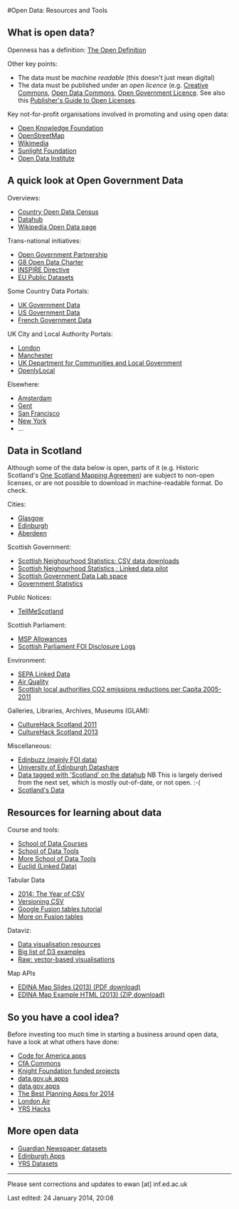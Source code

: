 #Open Data: Resources and Tools

## What is open data?

Openness has a definition: [The Open Definition](http://opendefinition.org)

Other key points:

* The data must be *machine readable* (this doesn't just mean digital)
* The data must be published under an *open licence* (e.g. [Creative Commons](http://creativecommons.org), [Open Data Commons](http://opendatacommons.org/licenses/), [Open Government Licence](http://www.nationalarchives.gov.uk/doc/open-government-licence/version/2/). See also this [Publisher's Guide to Open Licenses](http://theodi.org/guides/publishers-guide-open-data-licensing).

Key not-for-profit organisations involved in promoting and using open data:

* [Open Knowledge Foundation](http://okfn.org)
* [OpenStreetMap](http://www.openstreetmap.org/about)
* [Wikimedia](http://www.wikimedia.org)
* [Sunlight Foundation](http://sunlightfoundation.com)
* [Open Data Institute](http://theodi.org)



## A quick look at Open Government Data

Overviews:

* [Country Open Data Census](http://census.okfn.org/country)
* [Datahub](http://datahub.io)
* [Wikipedia Open Data page](http://en.wikipedia.org/wiki/Open_data)

Trans-national initiatives:

* [Open Government Partnership](http://www.opengovpartnership.org/countries)
* [G8 Open Data Charter](https://www.gov.uk/government/publications/open-data-charter/g8-open-data-charter-and-technical-annex)
* [INSPIRE Directive](http://inspire.ec.europa.eu/index.cfm/pageid/48)
* [EU Public Datasets](http://publicdata.eu)

Some Country Data Portals:

* [UK Government Data](hhttp://data.gov.uk/data/search)
* [US Government Data](http://www.data.gov)
* [French Government Data](http://www.data.gouv.fr)

UK City and Local Authority Portals:

* [London](http://data.london.gov.uk)
* [Manchester](http://www.datagm.org.uk)
* [UK Department for Communities and Local Government](http://opendatacommunities.org)
* [OpenlyLocal](http://openlylocal.com)

Elsewhere:

* [Amsterdam](http://amsterdamopendata.nl/en)
* [Gent](http://data.gent.be)
* [San Francisco](https://data.sfgov.org)
* [New York](https://data.ny.gov)
* ...


## Data in Scotland

Although some of the data below is open, parts of it (e.g. Historic Scotland's [One Scotland Mapping Agreemen](http://data.historic-scotland.gov.uk/pls/htmldb/f?p=2100:10:0#)) are subject to non-open licenses, or are not possible to download in machine-readable format. Do check.

Cities:

* [Glasgow](http://data.glasgow.gov.uk)
* [Edinburgh](https://github.com/edinburghcouncil/datasets)
* [Aberdeen](http://www.aberdeencity.gov.uk/open_data)


Scottish Government:

* [Scottish Neighourhood Statistics: CSV data downloads](http://www.sns.gov.uk/Downloads/DownloadHome.aspx)
* [Scottish Neighourhood Statistics : Linked data pilot](http://www.opendatascotland.org)
* [Scottish Government Data Lab space](http://labs.data.scotland.gov.uk)
* [Government Statistics](http://www.scotland.gov.uk/Topics/Statistics)


Public Notices:

* [TellMeScotland](http://www.tellmescotland.gov.uk)

Scottish Parliament: 

* [MSP Allowances](http://mspallowances.scottish.parliament.uk)
* [Scottish Parliament FOI Disclosure Logs](http://www.scottish.parliament.uk/help/17700.aspx)


Environment:

* [SEPA Linked Data](http://data.sepa.org.uk)
* [Air Quality](http://www.scottishairquality.co.uk/data.php)
* [Scottish local authorities CO2 emissions reductions per Capita 2005-2011](https://www.google.com/fusiontables/DataSource?docid=1Lc2PtPSbTh1OG-KSf9OoXZFmUpALEI6Gejbb4yQ#rows:id=1)


Galleries, Libraries, Archives, Museums (GLAM):

* [CultureHack Scotland 2011](http://www.welcometosync.com/hacks/2011/about/data)
* [CultureHack Scotland 2013](http://chs2013.herokuapp.com/docs)

Miscellaneous:

* [Edinbuzz (mainly FOI data)](http://edinbuzz.org.uk/data-directory/)
* [University of Edinburgh Datashare](http://datashare.is.ed.ac.uk)
* [Data tagged with 'Scotland' on the datahub](http://datahub.io/dataset?q=scotland) NB This is largely derived from the next set, which is mostly out-of-date, or not open. :-(
* [Scotland's Data](https://sites.google.com/site/scotlandsdata/dataandvocabularies)




## Resources for learning about data



Course and tools:

* [School of Data Courses](http://schoolofdata.org/courses/)
* [School of Data Tools](http://schoolofdata.org/online-resources/)
* [More School of Data Tools](http://schoolofdata.org/2013/11/08/think-tankers-data-toolbox/)
* [Euclid (Linked Data)](http://euclid-project.eu)

Tabular Data

* [2014: The Year of CSV](http://theodi.org/blog/2014-the-year-of-csv)
* [Versioning CSV](http://theodi.org/blog/adapting-git-simple-data)
* [Google Fusion tables tutorial](https://sites.google.com/site/fusiontablestalks/talks/fusion-tables-where-2-0-workshop)
* [More on Fusion tables](http://www.theguardian.com/news/datablog/2012/mar/24/guardian-open-weekend-google-fusion)

Dataviz:

* [Data visualisation resources](http://ttdatavis.onthinktanks.org/data-visualisation-resources/)
* [Big list of D3 examples](http://christopheviau.com/d3list/)
* [Raw: vector-based visualisations](http://raw.densitydesign.org)

Map APIs

* [EDINA Map Slides (2013) (PDF download)](https://raw.github.com/ewan-klein/ilwhack/master/geo/edina-geo-apis.pdf)
* [EDINA Map Example HTML (2013) (ZIP download)](https://raw.github.com/ewan-klein/ilwhack/master/geo/LeafletHTMLpages.zip)

## So you have a cool idea?

Before investing too much time in starting a business around open data, have a look at what others have done:

* [Code for America apps](http://www.codeforamerica.org/apps/)
* [CfA Commons](http://commons.codeforamerica.org)
* [Knight Foundation funded projects](http://www.knightfoundation.org/grants/?sort=title)
* [data.gov.uk apps](http://data.gov.uk/apps)
* [data.gov apps](https://www.data.gov/applications)
* [The Best Planning Apps for 2014](http://www.planetizen.com/node/66853)
* [London Air](http://www.londonair.org.uk/)
* [YRS Hacks](http://hacks.youngrewiredstate.org/events/YRS2013)


## More open data

* [Guardian Newspaper datasets](http://www.theguardian.com/news/datablog/interactive/2013/jan/14/all-our-datasets-index)
* [Edinburgh Apps](http://www.edinburghapps.net/data/)
* [YRS Datasets](https://youngrewiredstate.org/resources-for-coders/data-sets)


---

Please sent corrections and updates to ewan [at] inf.ed.ac.uk

Last edited: 24 January 2014, 20:08





